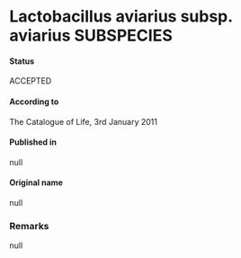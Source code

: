 # Lactobacillus aviarius subsp. aviarius SUBSPECIES

#### Status
ACCEPTED

#### According to
The Catalogue of Life, 3rd January 2011

#### Published in
null

#### Original name
null

### Remarks
null